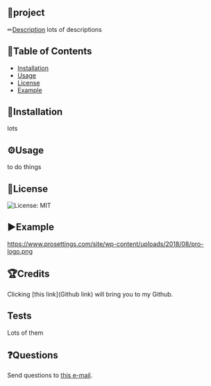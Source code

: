 ## 📄project
✏[Description](#Description)
lots of descriptions

## 📝Table of Contents

- [Installation](#installation)
- [Usage](#usage)
- [License](#license)
- [Example](#example)

## 📂Installation

lots

## ⚙Usage

to do things

## 🔑License

![License: MIT](https://img.shields.io/badge/License-MIT-yellow.svg)

## ▶Example

https://www.prosettings.com/site/wp-content/uploads/2018/08/pro-logo.png

## 🏆Credits

 Clicking [this link](Github link) will bring you to my Github.

## Tests

Lots of them
 
## ❓Questions

Send questions to [this e-mail](????).
 